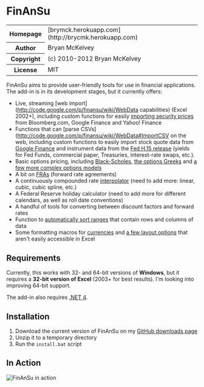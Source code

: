 FinAnSu
=======

<table>
<tr><th>Homepage</th><td>[brymck.herokuapp.com](http://brycmk.herokuapp.com)</td></tr>
<tr><th>Author</th><td>Bryan McKelvey</td></tr>
<tr><th>Copyright</th><td>(c) 2010-2012 Bryan McKelvey</td></tr>
<tr><th>License</th><td>MIT</td></tr>
</table>

FinAnSu aims to provide user-friendly tools for use in financial applications. The add-in is in its development stages,
but it currently offers:

  * Live, streaming [web import](http://code.google.com/p/finansu/wiki/WebData
    capabilities) (Excel 2002+), including custom functions for easily
    [importing security prices](http://code.google.com/p/finansu/wiki/Quotes)
    from Bloomberg.com, Google Finance and Yahoo! Finance
  * Functions that can [parse
    CSVs](http://code.google.com/p/finansu/wiki/WebData#ImportCSV on the web,
    including custom functions to easily import stock quote data from [Google
    Finance](http://code.google.com/p/finansu/wiki/Quotes#GoogleHistory)
    and instrument data from the [Fed H.15
    release](http://code.google.com/p/finansu/wiki/Quotes#H15History) (yields
    for Fed Funds, commercial paper, Treasuries, interest-rate swaps, etc.).
  * Basic options pricing, including
    [Black-Scholes](http://code.google.com/p/finansu/wiki/BlackScholes),
    [the options Greeks](http://code.google.com/p/finansu/wiki/Greeks)
    and [a few more complex options
    models](http://code.google.com/p/finansu/wiki/AmericanBermudan)
  * A bit on [FRAs](http://code.google.com/p/finansu/wiki/FRAs) (forward rate
    agreements)
  * A continuously compounded rate
    [interpolator](http://code.google.com/p/finansu/wiki/Interpolation) (need to
    add more: linear, cubic, cubic spline, etc.)
  * A Federal Reserve holiday calculator (need to add more for different
    calendars, as well as roll date conventions)
  * A handful of tools for converting between discount factors and forward rates
  * Function to [automatically sort
    ranges](http://code.google.com/p/finansu/wiki/Sorting) that contain rows and
    columns of data
  * Some formatting macros for
    [currencies](http://code.google.com/p/finansu/wiki/Currencies) and [a few
    layout options](http://code.google.com/p/finansu/wiki/Layout) that aren't
    easily accessible in Excel

Requirements
------------

Currently, this works with 32- and 64-bit versions of **Windows**, but it
requires a **32-bit version of Excel** (2003+ for best results). I'm looking
into improving 64-bit support.

The add-in also requires [.NET 4](http://www.microsoft.com/net).

Installation
------------

1. Download the current version of FinAnSu on my [GitHub downloads
   page](https://github.com/brymck/finansu/downloads)
2. Unzip it to a temporary directory
3. Run the `install.bat` script

In Action
---------

![FinAnSu in action](https://github.com/brymck/finansu/raw/master/img/quote.gif)
